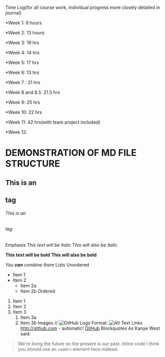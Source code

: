  Time Log(for all course work, individual progress more closely detailed in journal)

*Week 1: 9 hours

*Week 2: 13 hours

*Week 3: 19 hrs

*Week 4: 14 hrs

*Week 5:  17 hrs

*Week 6: 13 hrs

*Week 7 : 21 hrs

*Week 8 and 8.5: 21.5 hrs

*Week 9: 25 hrs

*Week 10: 22 hrs

*Week 11: 42 hrs(with team project included)

*Week 12: 



# DEMONSTRATION OF MD FILE STRUCTURE 
## This is an <h2> tag
###### This is an <h6> tag
Emphasis
*This text will be italic*
_This will also be italic_

**This text will be bold**
__This will also be bold__

_You **can** combine them_
Lists
Unordered
* Item 1
* Item 2
    * Item 2a
    * Item 2b
      Ordered
1. Item 1
1. Item 2
1. Item 3
    1. Item 3a
    1. Item 3b
       Images
      // ![GitHub Logo](/images/logo.png)
       Format: ![Alt Text](url)
       Links
       http://github.com - automatic!
       [GitHub](http://github.com)
       Blockquotes
       As Kanye West said:

> We're living the future so
> the present is our past.
Inline code
I think you should use an
`<addr>` element here instead.
